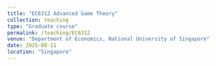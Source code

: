 ```yaml
---
title: "EC6312 Advanced Game Theory"
collection: teaching
type: "Graduate course"
permalink: /teaching/EC6312
venue: "Department of Economics, National University of Singapore"
date: 2025-08-11
location: "Singapore"
---
```



<br />

